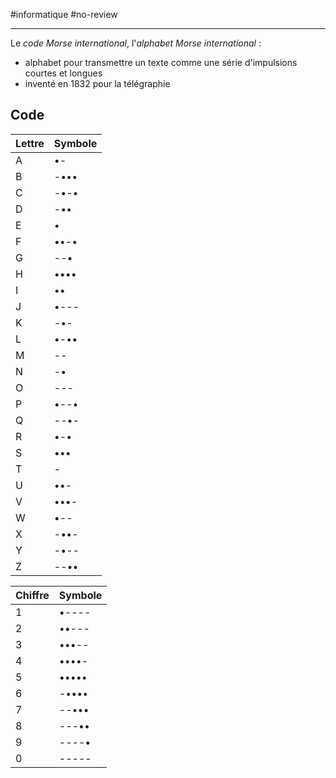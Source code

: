 #informatique #no-review 

---
Le _code Morse international_, l'_alphabet Morse international_ :
 - alphabet pour transmettre un texte comme une série d'impulsions courtes et longues
 - inventé en 1832 pour la télégraphie

## Code

| Lettre | Symbole |
| ------ | ------- |
| A      | •-      |
| B      | -•••    |
| C      | -•-•    |
| D      | -••     |
| E      | •       |
| F      | ••-•    |
| G      | --•     |
| H      | ••••    |
| I      | ••      |
| J      | •---    |
| K      | -•-     |
| L      | •-••    |
| M      | --      |
| N      | -•      |
| O      | ---     |
| P      | •--•    |
| Q      | --•-    |
| R      | •-•     |
| S      | •••     |
| T      | -       |
| U      | ••-     |
| V      | •••-    |
| W      | •--     |
| X      | -••-    |
| Y      | -•--    |
| Z      | --••    |


| Chiffre | Symbole |
| ------- | ------- |
| 1       | •----   |
| 2       | ••---   |
| 3       | •••--   |
| 4       | ••••-   |
| 5       | •••••   |
| 6       | -••••   |
| 7       | --•••   |
| 8       | ---••   |
| 9       | ----•   |
| 0       | -----   |

